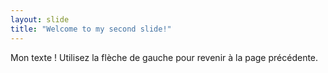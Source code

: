 ```yaml
---
layout: slide
title: "Welcome to my second slide!"
---
```

Mon texte !
Utilisez la flèche de gauche pour revenir à la page précédente.
